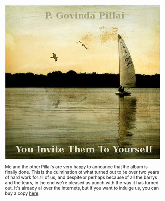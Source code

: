<!--
.. title: You Invite Them To Yourself
.. slug: you-invite-them-to-yourself
.. date: 2009-03-01 23:24:57-06:00
.. tags: Personal
.. link: 
.. description: 
.. type: text
-->


[![Cover Art](/files/2009/03/cover.jpg)](http://www.facebook.com/photo.php?pid=2212211&id=589628893)

Me and the other Pillai's are very happy to announce that the album is
finally done. This is the culmination of what turned out to be over two
years of hard work for all of us, and despite or perhaps because of all
the barrys and the tears, in the end we're pleased as punch with the way
it has turned out. It's already all over the Internets, but if you want
to indulge us, you can buy a copy
[here](http://www.facebook.com/photo.php?pid=2212211&id=589628893).